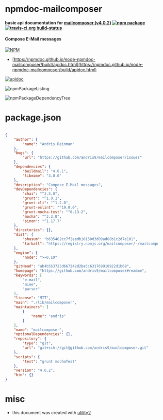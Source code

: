 # npmdoc-mailcomposer

#### basic api documentation for  [mailcomposer (v4.0.2)](https://github.com/andris9/mailcomposer#readme)  [![npm package](https://img.shields.io/npm/v/npmdoc-mailcomposer.svg?style=flat-square)](https://www.npmjs.org/package/npmdoc-mailcomposer) [![travis-ci.org build-status](https://api.travis-ci.org/npmdoc/node-npmdoc-mailcomposer.svg)](https://travis-ci.org/npmdoc/node-npmdoc-mailcomposer)

#### Compose E-Mail messages

[![NPM](https://nodei.co/npm/mailcomposer.png?downloads=true&downloadRank=true&stars=true)](https://www.npmjs.com/package/mailcomposer)

- [https://npmdoc.github.io/node-npmdoc-mailcomposer/build/apidoc.html](https://npmdoc.github.io/node-npmdoc-mailcomposer/build/apidoc.html)

[![apidoc](https://npmdoc.github.io/node-npmdoc-mailcomposer/build/screenCapture.buildCi.browser.%252Ftmp%252Fbuild%252Fapidoc.html.png)](https://npmdoc.github.io/node-npmdoc-mailcomposer/build/apidoc.html)

![npmPackageListing](https://npmdoc.github.io/node-npmdoc-mailcomposer/build/screenCapture.npmPackageListing.svg)

![npmPackageDependencyTree](https://npmdoc.github.io/node-npmdoc-mailcomposer/build/screenCapture.npmPackageDependencyTree.svg)



# package.json

```json

{
    "author": {
        "name": "Andris Reinman"
    },
    "bugs": {
        "url": "https://github.com/andris9/mailcomposer/issues"
    },
    "dependencies": {
        "buildmail": "4.0.1",
        "libmime": "3.0.0"
    },
    "description": "Compose E-Mail messages",
    "devDependencies": {
        "chai": "^3.5.0",
        "grunt": "^1.0.1",
        "grunt-cli": "^1.2.0",
        "grunt-eslint": "^19.0.0",
        "grunt-mocha-test": "^0.13.2",
        "mocha": "^3.2.0",
        "sinon": "^1.17.7"
    },
    "directories": {},
    "dist": {
        "shasum": "b635402cc7f2eedb10130d3d09ad88b1c2d7e101",
        "tarball": "https://registry.npmjs.org/mailcomposer/-/mailcomposer-4.0.2.tgz"
    },
    "engine": {
        "node": ">=0.10"
    },
    "gitHead": "ab4b563725d667242d2ba5c631769910922d1b68",
    "homepage": "https://github.com/andris9/mailcomposer#readme",
    "keywords": [
        "e-mail",
        "mime",
        "parser"
    ],
    "license": "MIT",
    "main": "./lib/mailcomposer",
    "maintainers": [
        {
            "name": "andris"
        }
    ],
    "name": "mailcomposer",
    "optionalDependencies": {},
    "repository": {
        "type": "git",
        "url": "git+ssh://git@github.com/andris9/mailcomposer.git"
    },
    "scripts": {
        "test": "grunt mochaTest"
    },
    "version": "4.0.2",
    "bin": {}
}
```



# misc
- this document was created with [utility2](https://github.com/kaizhu256/node-utility2)
